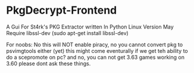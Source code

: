 # PkgDecrypt-Frontend
A Gui For St4rk's PKG Extractor
written In Python
Linux Version May Require libssl-dev 
(sudo apt-get install libssl-dev)

For noobs: No this will NOT enable piracy, no you cannot convert pkg to psvimgtools either (yet) this might come eventurally if we get teh ability to do a scepromote on pc? and no, you can not get 3.63 games working on 3.60 please dont ask these things.
